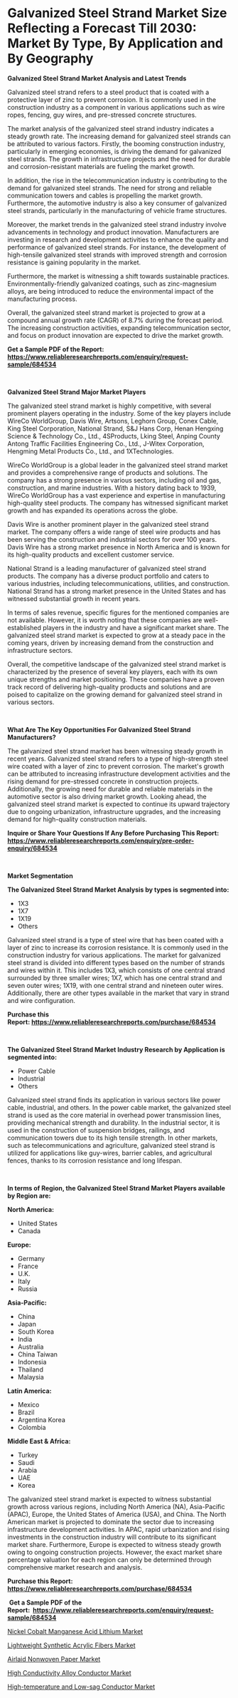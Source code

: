 <p><h1>Galvanized Steel Strand Market Size Reflecting a Forecast Till 2030: Market By Type, By Application and By Geography</h1></p><p><strong>Galvanized Steel Strand Market Analysis and Latest Trends</strong></p>
<p><p>Galvanized steel strand refers to a steel product that is coated with a protective layer of zinc to prevent corrosion. It is commonly used in the construction industry as a component in various applications such as wire ropes, fencing, guy wires, and pre-stressed concrete structures.</p><p>The market analysis of the galvanized steel strand industry indicates a steady growth rate. The increasing demand for galvanized steel strands can be attributed to various factors. Firstly, the booming construction industry, particularly in emerging economies, is driving the demand for galvanized steel strands. The growth in infrastructure projects and the need for durable and corrosion-resistant materials are fueling the market growth.</p><p>In addition, the rise in the telecommunication industry is contributing to the demand for galvanized steel strands. The need for strong and reliable communication towers and cables is propelling the market growth. Furthermore, the automotive industry is also a key consumer of galvanized steel strands, particularly in the manufacturing of vehicle frame structures.</p><p>Moreover, the market trends in the galvanized steel strand industry involve advancements in technology and product innovation. Manufacturers are investing in research and development activities to enhance the quality and performance of galvanized steel strands. For instance, the development of high-tensile galvanized steel strands with improved strength and corrosion resistance is gaining popularity in the market.</p><p>Furthermore, the market is witnessing a shift towards sustainable practices. Environmentally-friendly galvanized coatings, such as zinc-magnesium alloys, are being introduced to reduce the environmental impact of the manufacturing process.</p><p>Overall, the galvanized steel strand market is projected to grow at a compound annual growth rate (CAGR) of 8.7% during the forecast period. The increasing construction activities, expanding telecommunication sector, and focus on product innovation are expected to drive the market growth.</p></p>
<p><strong>Get a Sample PDF of the Report:&nbsp; <a href="https://www.reliableresearchreports.com/enquiry/request-sample/684534">https://www.reliableresearchreports.com/enquiry/request-sample/684534</a></strong></p>
<p>&nbsp;</p>
<p><strong>Galvanized Steel Strand Major Market Players</strong></p>
<p><p>The galvanized steel strand market is highly competitive, with several prominent players operating in the industry. Some of the key players include WireCo WorldGroup, Davis Wire, Artsons, Leghorn Group, Conex Cable, King Steel Corporation, National Strand, S&J Hans Corp, Henan Hengxing Science & Technology Co., Ltd., 4SProducts, Lking Steel, Anping County Antong Traffic Facilities Engineering Co., Ltd., J-Witex Corporation, Hengming Metal Products Co., Ltd., and 1XTechnologies.</p><p>WireCo WorldGroup is a global leader in the galvanized steel strand market and provides a comprehensive range of products and solutions. The company has a strong presence in various sectors, including oil and gas, construction, and marine industries. With a history dating back to 1939, WireCo WorldGroup has a vast experience and expertise in manufacturing high-quality steel products. The company has witnessed significant market growth and has expanded its operations across the globe.</p><p>Davis Wire is another prominent player in the galvanized steel strand market. The company offers a wide range of steel wire products and has been serving the construction and industrial sectors for over 100 years. Davis Wire has a strong market presence in North America and is known for its high-quality products and excellent customer service.</p><p>National Strand is a leading manufacturer of galvanized steel strand products. The company has a diverse product portfolio and caters to various industries, including telecommunications, utilities, and construction. National Strand has a strong market presence in the United States and has witnessed substantial growth in recent years.</p><p>In terms of sales revenue, specific figures for the mentioned companies are not available. However, it is worth noting that these companies are well-established players in the industry and have a significant market share. The galvanized steel strand market is expected to grow at a steady pace in the coming years, driven by increasing demand from the construction and infrastructure sectors.</p><p>Overall, the competitive landscape of the galvanized steel strand market is characterized by the presence of several key players, each with its own unique strengths and market positioning. These companies have a proven track record of delivering high-quality products and solutions and are poised to capitalize on the growing demand for galvanized steel strand in various sectors.</p></p>
<p>&nbsp;</p>
<p><strong>What Are The Key Opportunities For Galvanized Steel Strand Manufacturers?</strong></p>
<p><p>The galvanized steel strand market has been witnessing steady growth in recent years. Galvanized steel strand refers to a type of high-strength steel wire coated with a layer of zinc to prevent corrosion. The market's growth can be attributed to increasing infrastructure development activities and the rising demand for pre-stressed concrete in construction projects. Additionally, the growing need for durable and reliable materials in the automotive sector is also driving market growth. Looking ahead, the galvanized steel strand market is expected to continue its upward trajectory due to ongoing urbanization, infrastructure upgrades, and the increasing demand for high-quality construction materials.</p></p>
<p><strong>Inquire or Share Your Questions If Any Before Purchasing This Report: <a href="https://www.reliableresearchreports.com/enquiry/pre-order-enquiry/684534">https://www.reliableresearchreports.com/enquiry/pre-order-enquiry/684534</a></strong></p>
<p>&nbsp;</p>
<p><strong>Market Segmentation</strong></p>
<p><strong>The Galvanized Steel Strand Market Analysis by types is segmented into:</strong></p>
<p><ul><li>1X3</li><li>1X7</li><li>1X19</li><li>Others</li></ul></p>
<p><p>Galvanized steel strand is a type of steel wire that has been coated with a layer of zinc to increase its corrosion resistance. It is commonly used in the construction industry for various applications. The market for galvanized steel strand is divided into different types based on the number of strands and wires within it. This includes 1X3, which consists of one central strand surrounded by three smaller wires; 1X7, which has one central strand and seven outer wires; 1X19, with one central strand and nineteen outer wires. Additionally, there are other types available in the market that vary in strand and wire configuration.</p></p>
<p><strong>Purchase this Report:&nbsp;<a href="https://www.reliableresearchreports.com/purchase/684534">https://www.reliableresearchreports.com/purchase/684534</a></strong></p>
<p>&nbsp;</p>
<p><strong>The Galvanized Steel Strand Market Industry Research by Application is segmented into:</strong></p>
<p><ul><li>Power Cable</li><li>Industrial</li><li>Others</li></ul></p>
<p><p>Galvanized steel strand finds its application in various sectors like power cable, industrial, and others. In the power cable market, the galvanized steel strand is used as the core material in overhead power transmission lines, providing mechanical strength and durability. In the industrial sector, it is used in the construction of suspension bridges, railings, and communication towers due to its high tensile strength. In other markets, such as telecommunications and agriculture, galvanized steel strand is utilized for applications like guy-wires, barrier cables, and agricultural fences, thanks to its corrosion resistance and long lifespan.</p></p>
<p>&nbsp;</p>
<p><strong>In terms of Region, the Galvanized Steel Strand Market Players available by Region are:</strong></p>
<p>
    <p> <strong> North America: </strong>
        <ul>
            <li>United States</li>
            <li>Canada</li>
        </ul>
        </p> 
    <p> <strong> Europe: </strong>
        <ul>
            <li>Germany</li>
            <li>France</li>
            <li>U.K.</li>
            <li>Italy</li>
            <li>Russia</li>
        </ul>
        </p> 
    <p> <strong> Asia-Pacific: </strong>
        <ul>
            <li>China</li>
            <li>Japan</li>
            <li>South Korea</li>
            <li>India</li>
            <li>Australia</li>
            <li>China Taiwan</li>
            <li>Indonesia</li>
            <li>Thailand</li>
            <li>Malaysia</li>
        </ul>
        </p> 
    <p> <strong> Latin America: </strong>
        <ul>
            <li>Mexico</li>
            <li>Brazil</li>
            <li>Argentina Korea</li>
            <li>Colombia</li>
        </ul>
        </p> 
    <p> <strong> Middle East & Africa: </strong>
        <ul>
            <li>Turkey</li>
            <li>Saudi</li>
            <li>Arabia</li>
            <li>UAE</li>
            <li>Korea</li>
        </ul>
    </p>
    </p>
<p><p>The galvanized steel strand market is expected to witness substantial growth across various regions, including North America (NA), Asia-Pacific (APAC), Europe, the United States of America (USA), and China. The North American market is projected to dominate the sector due to increasing infrastructure development activities. In APAC, rapid urbanization and rising investments in the construction industry will contribute to its significant market share. Furthermore, Europe is expected to witness steady growth owing to ongoing construction projects. However, the exact market share percentage valuation for each region can only be determined through comprehensive market research and analysis.</p></p>
<p><strong>Purchase this Report: <a href="https://www.reliableresearchreports.com/purchase/684534">https://www.reliableresearchreports.com/purchase/684534</a></strong></p>
<p>&nbsp;<strong>Get a Sample PDF of the Report:&nbsp;&nbsp;<a href="https://www.reliableresearchreports.com/enquiry/request-sample/684534">https://www.reliableresearchreports.com/enquiry/request-sample/684534</a></strong></p>
<p><strong></strong></p>
<p><p><a href="https://medium.com/@yjwzfixtb68151/nickel-cobalt-manganese-acid-lithium-market-report-reveals-the-latest-trends-and-growth-746870279a31">Nickel Cobalt Manganese Acid Lithium Market</a></p><p><a href="https://github.com/lilstefpacute/Market-Research-Report-List-1/blob/main/lightweight-synthetic-acrylic-fibers-market.md">Lightweight Synthetic Acrylic Fibers Market</a></p><p><a href="https://github.com/rexevange/Market-Research-Report-List-1/blob/main/airlaid-nonwoven-paper-market.md">Airlaid Nonwoven Paper Market</a></p><p><a href="https://medium.com/@kejsioni/high-conductivity-alloy-conductor-market-size-market-outlook-and-market-forecast-2023-to-2030-b4204088057d">High Conductivity Alloy Conductor Market</a></p><p><a href="https://medium.com/@adeafrashri2022/high-temperature-and-low-sag-conductor-market-analysis-its-cagr-market-segmentation-and-global-f7f4f5b7dc5a">High-temperature and Low-sag Conductor Market</a></p></p>